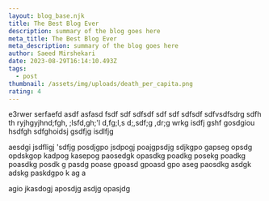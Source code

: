 ```yaml
---
layout: blog_base.njk
title: The Best Blog Ever
description: summary of the blog goes here
meta_title: The Best Blog Ever
meta_description: summary of the blog goes here
author: Saeed Mirshekari
date: 2023-08-29T16:14:10.493Z
tags:
  - post
thumbnail: /assets/img/uploads/death_per_capita.png
rating: 4
---
```

e﻿3rwer serfaefd asdf asfasd fsdf sdf sdfsdf sdf sdf sdfsdf sdfvsdfsdrg sdfh th ryjhgyjhnd;fgh, ;lsfd,gh;'l d,fg;l,s d;,sdf;g ,dr;g wrkg isdfj gshf gosdgiou hsdfgh sdfghoidsj gsdfjg isdlfjg 

a﻿esdgi jsdfligj 'sdfjg posdjgpo jsdpogj poajgpsdjg sdjkgpo  gapseg opsdg opdskgop kadpog kasepog paosedgk opasdkg poadkg posekg poadkg poasdkg posdk g pasdg poase gpoasd gpoasd gpo aseg paosdkg asdgk adskg paskdgpo k
a﻿g a

a﻿gio jkasdogj aposdjg asdjg opasjdg 